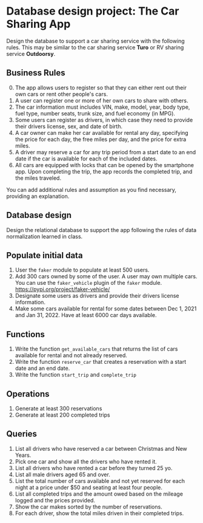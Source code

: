 # Database design project:  The Car Sharing App

Design the database to support a car sharing service with the following rules. 
This may be similar to the car sharing service  **Turo** or  RV sharing service **Outdoorsy**.

## Business Rules

0. The app allows users to register so that they can either rent out their own cars or rent other people's cars.
1. A user can register one or more of her own cars to share with others.
2. The car information must includes VIN, make, model, year, body type, fuel type, number seats, trunk size, and fuel economy (in MPG). 
3. Some users can register as drivers, in which case they need to provide their drivers license, sex, and date of birth.
4. A car owner can make her car available for rental  any day, specifying the price for each day, the free miles per day, and the price for extra miles. 
5. A driver may reserve a car for any trip period from a start date to an end date if the car is available for each of the included dates. 
6. All cars are equipped with locks that can be opened by the smartphone app. Upon completing the trip, the app records the completed trip, and the miles traveled.

You can add additional rules and assumption as  you find necessary, providing an explanation.


## Database design

Design the relational  database to support the app following the rules of data normalization learned in class.

## Populate initial data

1. User the `faker` module to populate at least 500 users. 
2. Add 300 cars owned by some of the user. A user may own multiple cars. You can use the `faker_vehicle` plugin of the `faker` module. https://pypi.org/project/faker-vehicle/
3. Designate some users as drivers and provide their drivers license information. 
4. Make some cars available for rental for some dates between Dec 1, 2021 and Jan 31, 2022.  Have at least 6000 car days available.

## Functions 

1. Write the function `get_available_cars` that returns the list of cars available for rental and not already reserved. 
2. Write the function `reserve_car` that creates a reservation with a start date and an end date. 
3. Write the function `start_trip` and `complete_trip` 

## Operations

1. Generate at least 300 reservations
2. Generate at least 200 completed trips 

## Queries

1. List all drivers who have reserved a car between Christmas and New Years. 
2. Pick one car and show all the drivers who have rented it. 
2. List all drivers who have rented a car before they turned 25 yo.
3. List all male drivers aged 65 and over.
4. List the total number of cars available and not yet reserved for each night at a price under $50 and seating at least four people.
5. List all completed trips and the amount  owed  based on the mileage logged and the prices provided.
6. Show the car makes sorted by the number of reservations.
7. For each driver, show the total miles driven in their completed trips.
